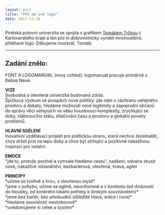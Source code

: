 ```yaml
---
layout: post
title: "PPU má své logo"
date: 2017-11-10
---
```


Pirátská putovní univerzita se spojila s grafikem <a href="https://lide.pirati.cz/person/299/">Tomášem Trčkou</a> z Karlovarského kraje a ten pro ni dobrovolnicky vyrobil mnohoslibné, přiléhavé logo. Děkujeme mockrát, Tomáši. 

<hr> 
<h2>Zadání znělo:</h2> 

<p>FONT A LOGOMANUAL (nový vzhled): logomanuál pracuje primárně s Bebas Neue. </p>

<p><b>VIZE</b><br>
Svobodná a otevřená univerzita budovaná zdola.<br>
Špičkový výzkum ve prospěch nové politiky: jde nám o záchranu veřejného prostoru a debaty, hledáme možnosti nové legitimity a zapojování občanů do správy věcí veřejných ve věku houstnoucí komplexity, zrychlující se doby, slábnoucího státu, stlačování času a prostoru a glokální povahy problémů.</p>
 
<p><b>HLAVNÍ SDĚLENÍ</b><br>
Inovativní vzdělávací projekt pro politickou stranu, která nechce zkostnatět, chce držet prst na tepu doby a chce být strhující a pozitivně nakažlivou inspirací pro ostatní.</p>
 
<p><b>EMOCE</b><br>
"jde to, protože poctivě a vytrvale hledáme cestu", nadšení, odvaha zkusit nové, nakažlivé vizionářství, bezbariérová, otevřená, hravá, agilní</p>
 
<p><b>PRINCIPY</b><br>
*učíme se tvořivě a hrou, s otevřenou myslí* <br>
*jsme v pohybu, učíme se agilně, neuniformně a v kontextu (od drobností do hloubky, od konkrétní lokální potřeby k širokým souvislostem)*<br>
*jsme bez bariér, bez předsudků (důležité hlava, srdce i ruce)*<br>
*hledáme souvislosti mezioborově*<br>
*uvědomujeme si celek a systém*</p>


